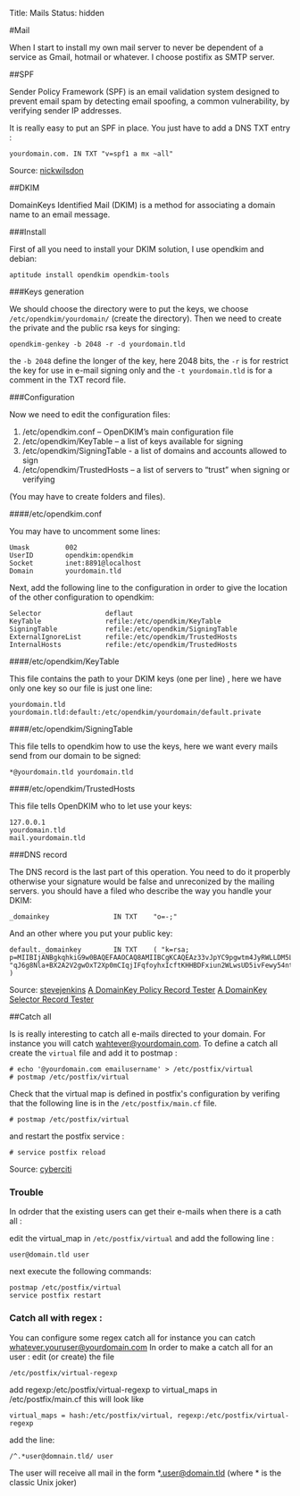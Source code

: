 Title: Mails
Status: hidden

#Mail

When I start to install my own mail server to never be dependent of a service
as Gmail, hotmail or whatever.
I choose postifix as SMTP server.

##SPF

Sender Policy Framework (SPF) is an email validation system designed to prevent
email spam by detecting email spoofing, a common vulnerability, by verifying
sender IP addresses.

It is really easy to put an SPF in place.
You just have to add a DNS TXT entry :

    yourdomain.com. IN TXT "v=spf1 a mx ~all"

Source: [nickwilsdon](http://nickwilsdon.com/spf-domain-records/)

##DKIM

DomainKeys Identified Mail (DKIM) is a method for associating a domain name to
an email message.

###Install

First of all you need to install your DKIM solution, I use opendkim and debian:

    aptitude install opendkim opendkim-tools

###Keys generation

We should choose the directory were to put the keys, we choose
`/etc/opendkim/yourdomain/` (create the directory).
Then we need to create the private and the public rsa keys for singing:

    opendkim-genkey -b 2048 -r -d yourdomain.tld

the `-b 2048` define the longer of the key, here 2048 bits, the `-r` is for
restrict the key for use in e-mail signing only and the `-t yourdomain.tld` is
for a comment in the TXT record file.

###Configuration

Now we need to edit the configuration files:

1.  /etc/opendkim.conf – OpenDKIM’s main configuration file
1.  /etc/opendkim/KeyTable – a list of keys available for signing
1.  /etc/opendkim/SigningTable - a list of domains and accounts allowed to sign
1.  /etc/opendkim/TrustedHosts – a list of servers to “trust” when signing or
verifying

(You may have to create folders and files).

####/etc/opendkim.conf

You may have to uncomment some lines:

    Umask         002
    UserID        opendkim:opendkim
    Socket        inet:8891@localhost
    Domain        yourdomain.tld

Next, add the following line to the configuration in order to give the location of the
other configuration to opendkim:

    Selector                deflaut
    KeyTable                refile:/etc/opendkim/KeyTable
    SigningTable            refile:/etc/opendkim/SigningTable
    ExternalIgnoreList      refile:/etc/opendkim/TrustedHosts
    InternalHosts           refile:/etc/opendkim/TrustedHosts

####/etc/opendkim/KeyTable

This file contains the path to your DKIM keys (one per line) , here we have only
one key so our file is just one line:

    yourdomain.tld yourdomain.tld:default:/etc/opendkim/yourdomain/default.private


####/etc/opendkim/SigningTable

This file tells to opendkim how to use the keys, here we want every mails
send from our domain to be signed:

    *@yourdomain.tld yourdomain.tld

####/etc/opendkim/TrustedHosts

This file tells OpenDKIM who to let use your keys:

    127.0.0.1
    yourdomain.tld
    mail.yourdomain.tld

###DNS record

The DNS record is the last part of this operation. You need to do it properbly
otherwise your signature would be false and unreconized by the mailing servers.
you should have a filed who describe the way you handle your DKIM:

    _domainkey                IN TXT    "o=-;"

And an other where you put your public key:

    default._domainkey        IN TXT    ( "k=rsa;
    p=MIIBIjANBgkqhkiG9w0BAQEFAAOCAQ8AMIIBCgKCAQEAz33vJpYC9pgwtm4JyRWLLDM5LLIn66IhgMODhW1PX7zk1eMuCdp8509sUmpk47RDbJq2VhFDGElC/9zkCMo6hrep241fVnwmOfuxA5Nvcu8YxbAvXacwusU9ct4r9Re2NjO9kshbIWBAVJ66CxBzWWsi6+ikChHbv7GsF2jbx+VG1rwbShr8AD5FbFGIh5CEVs83E"
    "qJ6g8Nla+BX2A2V2gwOxT2Xp0mCIqjIFqfoyhxIcftKHHBDFxiun2WLwsUD5ivFewy54ntgphkWJUXfob+NtZ6M8sv531Zd/mgdBgnYAPzWNy5m5MGquNZNEnA44o0sAcKiCRMb7nKpTvfDQQIDAQAB"
    )

Source: [stevejenkins](http://stevejenkins.com/blog/2011/08/installing-opendkim-rpm-via-yum-with-postfix-or-sendmail-for-rhel-centos-fedora/)
[A DomainKey Policy Record
Tester](http://domainkeys.sourceforge.net/policycheck.html)
[A DomainKey Selector Record
Tester](http://domainkeys.sourceforge.net/selectorcheck.html)

##Catch all

Is is really interesting to catch all e-mails directed to your domain. For
instance you will catch wahtever@yourdomain.com.
To define a catch all create the `virtual` file and add it to postmap :

    # echo '@yourdomain.com emailusername' > /etc/postfix/virtual
    # postmap /etc/postfix/virtual

Check that the virtual map is defined in postfix's configuration
by verifing that the following line is in the `/etc/postfix/main.cf` file.

    # postmap /etc/postfix/virtual

and restart the postfix service :

    # service postfix reload

Source: [cyberciti](http://www.cyberciti.biz/faq/howto-setup-postfix-catch-all-email-accounts/)


### Trouble

In odrder that the existing users can get their e-mails when
there is a cath all :

edit the virtual_map in `/etc/postfix/virtual` and add the following line :

    user@domain.tld user

next execute the following commands:

    postmap /etc/postfix/virtual
    service postfix restart

### Catch all with regex :

You can configure some regex catch all for instance you can catch
whatever.youruser@yourdomain.com
In order to make a catch all for an user :
edit (or create) the file

    /etc/postfix/virtual-regexp

add regexp:/etc/postfix/virtual-regexp to virtual_maps in /etc/postfix/main.cf
this will look like

    virtual_maps = hash:/etc/postfix/virtual, regexp:/etc/postfix/virtual-regexp

add the line:

    /^.*user@domnain.tld/ user

The user will receive all mail in the form *.user@domain.tld (where * is the
classic Unix joker)

